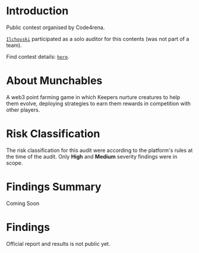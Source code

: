 # Introduction
Public contest organised by Code4rena.

[`Ilchovski`](https://x.com/ilchovski98) participated as a solo auditor for this contents (was not part of a team).

Find contest details: [`here`](https://code4rena.com/audits/2024-05-munchables#top).

# About Munchables

A web3 point farming game in which Keepers nurture creatures to help them evolve, deploying strategies to earn them rewards in competition with other players.

# Risk Classification

The risk classification for this audit were according to the platform's rules at the time of the audit. Only **High** and **Medium** severity findings were in scope.

# Findings Summary

Coming Soon

# Findings

Official report and results is not public yet.
